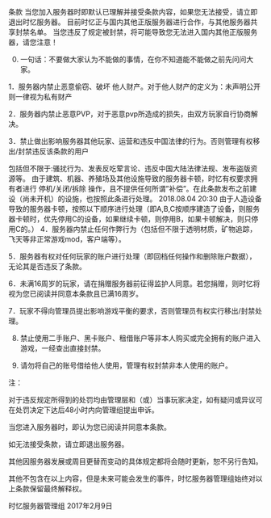 条款
当您加入服务器时即默认已理解并接受条款内容，如果您无法接受，请立即退出时忆服务器。
目前时忆正与国内其他正版服务器进行合作，与其他服务器共享封禁名单。
当您违反了规定被封禁，将可能导致您无法进入国内其他正版服务器，请您注意！

0. 一句话：不要做大家认为不能做的事情，在你不知道能不能做之前先问问大家。

1．服务器内禁止恶意偷窃、破坏 他人财产。对于他人财产的定义为：未声明公开则一律视为私有财产

2．服务器内禁止恶意PVP，对于恶意pvp所造成的损失，由双方玩家自行协商解决。

3．禁止做出影响服务器其他玩家、运营和违反中国法律的行为。否则管理有权移出/封禁违反该条款的用户

包括但不限于:骚扰行为、发表反吃荤言论、违反中国大陆法律法规、发布盗版资源等。
由于建筑、机器、养殖场及其他设施导致的服务器卡顿，时忆有权要求拥有者进行  停机/关闭/拆除  操作，且不提供任何所谓”补偿”。在此条款发布之前建设（尚未开机）的设施，也按照此条进行处理。 2018.08.04 20:30
由于人造设备导致的服务器卡顿，按照以下顺序进行处理（即A,B,C按顺序建造了设备，则服务器卡顿时，优先停用C的设备，如果继续卡顿，则停用B，如果卡顿解决，则只停用C的。）
4．服务器内禁止任何作弊行为（包括但不限于透明材质，矿物追踪，飞天等非正常游戏mod，客户端等）。

5．服务器有权对任何玩家的账户进行处理（即回档任何操作和删除账户数据），无论其是否违反了条款。

6．未满16周岁的玩家，请在捐赠服务器前征得监护人同意。若您捐赠，则时忆将视为您已阅读并同意本条款且已满16周岁。

7．玩家不得向管理员提出影响游戏平衡的要求，否则管理员有权实行移出/封禁处理。

8. 禁止使用二手账户、黑卡账户、租借账户等非本人购买或完全拥有的账户进入游戏，一经查出直接封禁。

9. 请勿将自己的账号借给他人使用，管理有权封禁非本人使用的账户。

注：

对于违反规定所得到的处罚均由管理层和（或）当事玩家决定，如有疑问或异议可在处罚决定下达后48小时内向管理组提出申诉。

当您进入服务器时，即认为您已阅读并同意本条款。

如无法接受条款，请立即退出服务器。

其他因服务器发展或周目更替而变动的具体规定都将会随时更新，恕不另行告知。

其他不包含在以上内容，但是未来可能会发生的事件，时忆服务器管理组始终对以上条款保留最终解释权。

时忆服务器管理组
2017年2月9日
